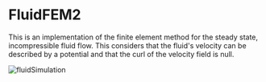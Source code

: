 # FluidFEM2
This is an implementation of the finite element method for the steady state, incompressible fluid flow.
This considers that the fluid's velocity can be described by a potential and that the curl of the velocity field is null. 

![fluidSimulation](https://github.com/user-attachments/assets/e75a66ef-492f-4b65-ae30-fccdb74b837b)

